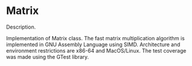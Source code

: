 # Matrix

Description.

Implementation of Matrix class. The fast matrix
multiplication algorithm is implemented in
GNU Assembly Language using SIMD.
Architecture and environment restrictions
are x86-64 and MacOS/Linux.
The test coverage was made using the GTest library.
